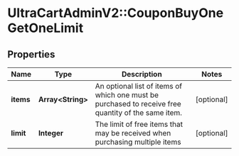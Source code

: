 # UltraCartAdminV2::CouponBuyOneGetOneLimit

## Properties
Name | Type | Description | Notes
------------ | ------------- | ------------- | -------------
**items** | **Array&lt;String&gt;** | An optional list of items of which one must be purchased to receive free quantity of the same item. | [optional] 
**limit** | **Integer** | The limit of free items that may be received when purchasing multiple items | [optional] 


